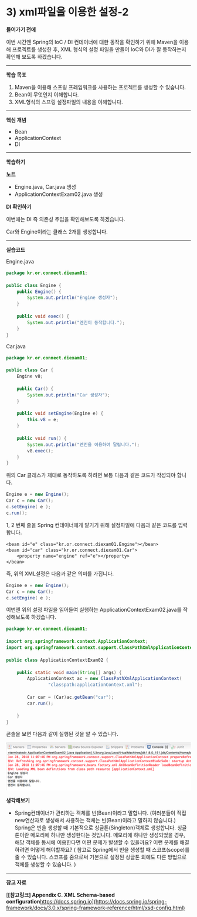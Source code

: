 # 3) xml파일을 이용한 설정-2

**들어가기 전에**

이번 시간엔 Spring의 IoC / DI 컨테이너에 대한 동작을 확인하기 위해 Maven을 이용해 프로젝트를 생성한 후, XML 형식의 설정 파일을 만들어 IoC와 DI가 잘 동작하는지 확인해 보도록 하겠습니다.

 

 

------

**학습 목표**

1. Maven을 이용해 스프링 프레임워크를 사용하는 프로젝트를 생성할 수 있습니다.
2. Bean이 무엇인지 이해합니다.
3. XML형식의 스프링 설정파일의 내용을 이해합니다.

 

 

------

**핵심 개념**

- Bean
- ApplicationContext
- DI

 

 

------

**학습하기**

**노트**

- Engine.java, Car.java 생성
- ApplicationContextExam02.java 생성



**DI 확인하기**

이번에는 DI 즉 의존성 주입을 확인해보도록 하겠습니다.

Car와 Engine이라는 클래스 2개를 생성합니다.





------

**실습코드**

Engine.java

```java
package kr.or.connect.diexam01;

public class Engine {
	public Engine() {
		System.out.println("Engine 생성자");
	}
	
	public void exec() {
		System.out.println("엔진이 동작합니다.");
	}
}
```

 

Car.java

```java
package kr.or.connect.diexam01;

public class Car {
	Engine v8;
	
	public Car() {
		System.out.println("Car 생성자");
	}
	
	public void setEngine(Engine e) {
		this.v8 = e;
	}
	
	public void run() {
		System.out.println("엔진을 이용하여 달립니다.");
		v8.exec();
	}
}
```

위의 Car 클래스가 제대로 동작하도록 하려면 보통 다음과 같은 코드가 작성되야 합니다.

```java
Engine e = new Engine();
Car c = new Car();
c.setEngine( e );
c.run();
```

1, 2 번째 줄을 Spring 컨테이너에게 맡기기 위해 설정파일에 다음과 같은 코드를 입력합니다.

```markup
<bean id="e" class="kr.or.connect.diexam01.Engine"></bean>
<bean id="car" class="kr.or.connect.diexam01.Car">
	<property name="engine" ref="e"></property>
</bean>
```

즉, 위의 XML설정은 다음과 같은 의미를 가집니다.

```java
Engine e = new Engine();
Car c = new Car();
c.setEngine( e );
```

이번엔 위의 설정 파일을 읽어들여 실행하는 ApplicationContextExam02.java를 작성해보도록 하겠습니다.

```java
package kr.or.connect.diexam01;

import org.springframework.context.ApplicationContext;
import org.springframework.context.support.ClassPathXmlApplicationContext;

public class ApplicationContextExam02 {

	public static void main(String[] args) {
		ApplicationContext ac = new ClassPathXmlApplicationContext( 
				"classpath:applicationContext.xml"); 

		Car car = (Car)ac.getBean("car");
		car.run();
		
	}
}
```

콘솔을 보면 다음과 같이 실행된 것을 알 수 있습니다.

![3_17](https://github.com/namdh9011/web-boostcourse/blob/master/theory/3_%EC%9B%B9_%EC%95%B1_%EA%B0%9C%EB%B0%9C_%EC%98%88%EC%95%BD%EC%84%9C%EB%B9%84%EC%8A%A41/7_Spring_Core_BE/image/3_17.png)

**생각해보기**

- Spring컨테이너가 관리하는 객체를 빈(Bean)이라고 말합니다. (여러분들이 직접 new연산자로 생성해서 사용하는 객체는 빈(Bean)이라고 말하지 않습니다.) Spring은 빈을 생성할 때 기본적으로 싱글톤(Singleton)객체로 생성합니다. 싱글톤이란 메모리에 하나만 생성한다는 것입니다. 메모리에 하나만 생성되었을 경우, 해당 객체를 동시에 이용한다면 어떤 문제가 발생할 수 있을까요? 이런 문제를 해결하려면 어떻게 해야할까요?  ( 참고로 Spring에서 빈을 생성할 때 스코프(scope)를 줄 수 있습니다. 스코프를 줌으로써 기본으로 설정된 싱글톤 외에도 다른 방법으로 객체를 생성할 수 있습니다. )



------

**참고 자료**

[**[참고링크\] Appendix C. XML Schema-based configuration**https://docs.spring.io](https://docs.spring.io/spring-framework/docs/3.0.x/spring-framework-reference/html/xsd-config.html)